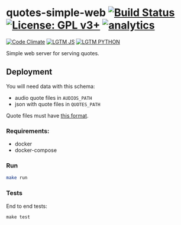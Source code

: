 # quotes-simple-web [![Build Status](https://travis-ci.org/pando85/quotes-simple-web.svg?branch=master)](https://travis-ci.org/pando85/quotes-simple-web) [![License: GPL v3+](https://img.shields.io/badge/License-GPL%20v3%2B-blue.svg)](https://www.gnu.org/licenses/gpl-3.0) [![analytics](https://www.google-analytics.com/collect?v=1&t=pageview&_s=1&ds=github&dr=https%3A%2F%2Fgithub.com%2Fnetdata%2Fnetdata&dl=https%3A%2F%2Fmy-netdata.io%2Fgithub%2Freadme&_u=MAC~&cid=5792dfd7-8dc4-476b-af31-da2fdb9f93d2&tid=UA-64295674-3)]()

[![Code Climate](https://codeclimate.com/github/pando85/quotes-simple-web/badges/gpa.svg)](https://codeclimate.com/github/pando85/quotes-simple-web)  [![LGTM JS](https://img.shields.io/lgtm/grade/javascript/g/pando85/quotes-simple-web.svg?logo=lgtm)](https://lgtm.com/projects/g/pando85/quotes-simple-web/context:javascript) [![LGTM PYTHON](https://img.shields.io/lgtm/grade/python/g/pando85/quotes-simple-web.svg?logo=lgtm)](https://lgtm.com/projects/g/pando85/quotes-simple-web/context:python)

Simple web server for serving quotes.


## Deployment

You will need data with this schema:
  - audio quote files in `AUDIOS_PATH`
  - json with quote files in `QUOTES_PATH`

Quote files must have [this format](https://github.com/pando85/quotes-simple-web/blob/master/api/test/data/transcripts/1.json).

### Requirements:

- docker
- docker-compose

### Run

```bash
make run
```

### Tests

End to end tests:

```
make test
```
